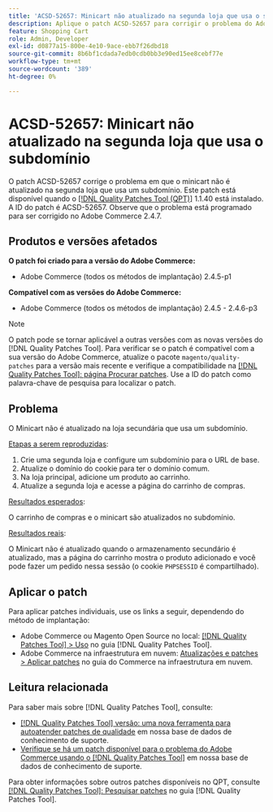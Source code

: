 ```yaml
---
title: 'ACSD-52657: Minicart não atualizado na segunda loja que usa o subdomínio'
description: Aplique o patch ACSD-52657 para corrigir o problema do Adobe Commerce em que o minicart não é atualizado na segunda loja que usa um subdomínio.
feature: Shopping Cart
role: Admin, Developer
exl-id: d0877a15-800e-4e10-9ace-ebb7f26dbd18
source-git-commit: 8b6bf1cdada7edb0cdb0bb3e90ed15ee8cebf77e
workflow-type: tm+mt
source-wordcount: '389'
ht-degree: 0%

---
```


# ACSD-52657: Minicart não atualizado na segunda loja que usa o subdomínio

O patch ACSD-52657 corrige o problema em que o minicart não é atualizado na segunda loja que usa um subdomínio. Este patch está disponível quando o [[!DNL Quality Patches Tool (QPT)]](/help/announcements/adobe-commerce-announcements/magento-quality-patches-released-new-tool-to-self-serve-quality-patches.md) 1.1.40 está instalado. A ID do patch é ACSD-52657. Observe que o problema está programado para ser corrigido no Adobe Commerce 2.4.7.

## Produtos e versões afetados

**O patch foi criado para a versão do Adobe Commerce:**

* Adobe Commerce (todos os métodos de implantação) 2.4.5-p1

**Compatível com as versões do Adobe Commerce:**

* Adobe Commerce (todos os métodos de implantação) 2.4.5 - 2.4.6-p3

>[!NOTE]
>
>O patch pode se tornar aplicável a outras versões com as novas versões do [!DNL Quality Patches Tool]. Para verificar se o patch é compatível com a sua versão do Adobe Commerce, atualize o pacote `magento/quality-patches` para a versão mais recente e verifique a compatibilidade na [[!DNL Quality Patches Tool]: página Procurar patches](https://experienceleague.adobe.com/tools/commerce-quality-patches/index.html). Use a ID do patch como palavra-chave de pesquisa para localizar o patch.

## Problema

O Minicart não é atualizado na loja secundária que usa um subdomínio.

<u>Etapas a serem reproduzidas</u>:

1. Crie uma segunda loja e configure um subdomínio para o URL de base.
1. Atualize o domínio do cookie para ter o domínio comum.
1. Na loja principal, adicione um produto ao carrinho.
1. Atualize a segunda loja e acesse a página do carrinho de compras.

<u>Resultados esperados</u>:

O carrinho de compras e o minicart são atualizados no subdomínio.

<u>Resultados reais</u>:

O Minicart não é atualizado quando o armazenamento secundário é atualizado, mas a página do carrinho mostra o produto adicionado e você pode fazer um pedido nessa sessão (o cookie `PHPSESSID` é compartilhado).

## Aplicar o patch

Para aplicar patches individuais, use os links a seguir, dependendo do método de implantação:

* Adobe Commerce ou Magento Open Source no local: [[!DNL Quality Patches Tool] > Uso](https://experienceleague.adobe.com/docs/commerce-operations/tools/quality-patches-tool/usage.html) no guia [!DNL Quality Patches Tool].
* Adobe Commerce na infraestrutura em nuvem: [Atualizações e patches > Aplicar patches](https://experienceleague.adobe.com/docs/commerce-cloud-service/user-guide/develop/upgrade/apply-patches.html) no guia do Commerce na infraestrutura em nuvem.

## Leitura relacionada

Para saber mais sobre [!DNL Quality Patches Tool], consulte:

* [[!DNL Quality Patches Tool] versão: uma nova ferramenta para autoatender patches de qualidade](/help/announcements/adobe-commerce-announcements/magento-quality-patches-released-new-tool-to-self-serve-quality-patches.md) em nossa base de dados de conhecimento de suporte.
* [Verifique se há um patch disponível para o problema do Adobe Commerce usando o [!DNL Quality Patches Tool]](/help/support-tools/patches-available-in-qpt-tool/check-patch-for-magento-issue-with-magento-quality-patches.md) em nossa base de dados de conhecimento de suporte.

Para obter informações sobre outros patches disponíveis no QPT, consulte [[!DNL Quality Patches Tool]: Pesquisar patches](https://experienceleague.adobe.com/tools/commerce-quality-patches/index.html) no guia [!DNL Quality Patches Tool].
